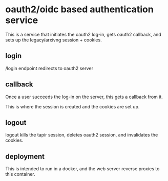 # oauth2/oidc based authentication service

This is a service that initiates the oauth2 log-in, gets oauth2 callback, and sets up the
legacy/arxivng session + cookies.

## login
/login endpoint redirects to oauth2 server

## callback
Once a user succeeds the log-in on the server, this gets a callback from it. 

This is where the session is created and the cookies are set up.


## logout

logout kills the tapir session, deletes oauth2 session, and invalidates the cookies.


## deployment

This is intended to run in a docker, and the web server reverse proxies to this container.

